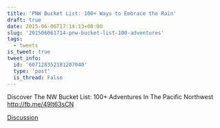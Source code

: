 ```yaml
---
title: 'PNW Bucket List: 100+ Ways to Embrace the Rain'
draft: true
date: 2015-06-06T17:14:13+00:00
slug: '201506061714-pnw-bucket-list-100-adventures'
tags:
  - tweets
is_tweet: true
tweet_info:
  id: '607128352181207040'
  type: 'post'
  is_thread: False
---
```




Discover The NW Bucket List: 100+ Adventures In The Pacific Northwest <http://fb.me/49lt63sCN>

[Discussion](https://x.com/sytelus/status/607128352181207040)
